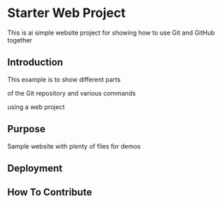 # Starter Web Project

This is ai simple website project for 
showing how to use Git and GitHub together

## Introduction

This example is to show different parts 

of the Git repository and various commands

using a web project

## Purpose

Sample website with plenty of files for demos

## Deployment

## How To Contribute

